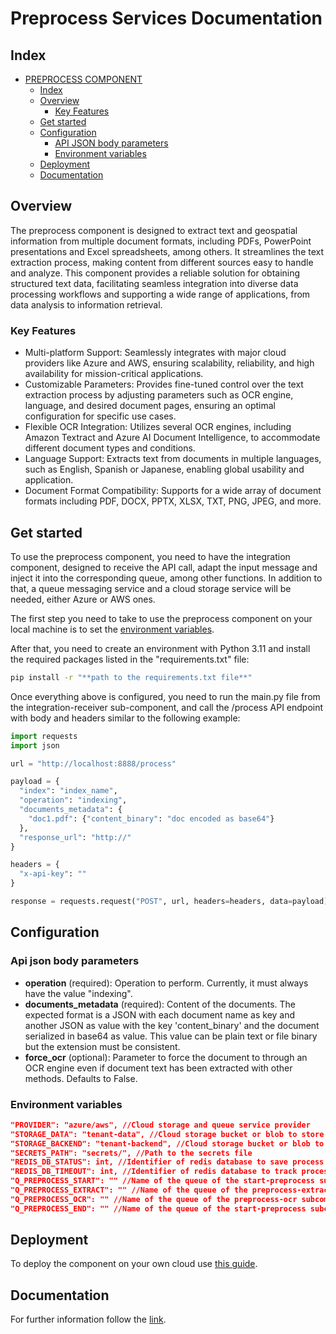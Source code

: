 # Preprocess Services Documentation

## Index

- [PREPROCESS COMPONENT](#preprocess-component)
  - [Index](#index)
  - [Overview](#overview)
    - [Key Features](#key-features)
  - [Get started](#get-started)
  - [Configuration](#configuration)
    - [API JSON body parameters](#api-json-body-parameters)
    - [Environment variables](#environment-variables)
  - [Deployment](#deployment)
  - [Documentation](#documentation)

## Overview

The preprocess component is designed to extract text and geospatial information from multiple document formats, including PDFs, PowerPoint presentations and Excel spreadsheets, among others. It streamlines the text extraction process, making content from different sources easy to handle and analyze. This component provides a reliable solution for obtaining structured text data, facilitating seamless integration into diverse data processing workflows and supporting a wide range of applications, from data analysis to information retrieval.

### Key Features

- Multi-platform Support: Seamlessly integrates with major cloud providers like Azure and AWS, ensuring scalability, reliability, and high availability for mission-critical applications.
- Customizable Parameters: Provides fine-tuned control over the text extraction process by adjusting parameters such as OCR engine, language, and desired document pages, ensuring an optimal configuration for specific use cases.
- Flexible OCR Integration: Utilizes several OCR engines, including Amazon Textract and Azure AI Document Intelligence, to accommodate different document types and conditions.
- Language Support: Extracts text from documents in multiple languages, such as English, Spanish or Japanese, enabling global usability and application.
- Document Format Compatibility: Supports  for a wide array of document formats including PDF, DOCX, PPTX, XLSX, TXT, PNG, JPEG, and more.

## Get started
To use the preprocess component, you need to have the integration component, designed to receive the API call, adapt the input message and inject it into the corresponding queue, among other functions. In addition to that, a queue messaging service  and a cloud storage service will be needed, either Azure or AWS ones.

The first step you need to take to use the preprocess component on your local machine is to set the [environment variables](#environment-variables).

After that, you need to create an environment with Python 3.11 and install the required packages listed in the "requirements.txt" file:

```sh
pip install -r "**path to the requirements.txt file**"
```
Once everything above is configured, you need to run the main.py file from the integration-receiver sub-component, and call the /process API endpoint with body and headers similar to the following example:

```python
import requests
import json

url = "http://localhost:8888/process"

payload = {
  "index": "index_name",
  "operation": "indexing",
  "documents_metadata": {
    "doc1.pdf": {"content_binary": "doc encoded as base64"}
  },
  "response_url": "http://"
}

headers = {
  "x-api-key": ""
}

response = requests.request("POST", url, headers=headers, data=payload)
```

## Configuration

### Api json body parameters

- **operation** (required): Operation to perform. Currently, it must always have the value "indexing".
- **documents_metadata** (required): Content of the documents. The expected format is a JSON with each document name as key and another JSON as value with the key 'content_binary' and the document serialized in base64 as value. This value can be plain text or file binary but the extension must be consistent.
- **force_ocr** (optional): Parameter to force the document to through an OCR engine even if document text has been extracted with other methods. Defaults to False.

### Environment variables

```json
"PROVIDER": "azure/aws", //Cloud storage and queue service provider
"STORAGE_DATA": "tenant-data", //Cloud storage bucket or blob to store datasets
"STORAGE_BACKEND": "tenant-backend", //Cloud storage bucket or blob to store preprocess results
"SECRETS_PATH": "secrets/", //Path to the secrets file
"REDIS_DB_STATUS": int, //Identifier of redis database to save process status
"REDIS_DB_TIMEOUT": int, //Identifier of redis database to track process timeout
"Q_PREPROCESS_START": "" //Name of the queue of the start-preprocess subcomponent
"Q_PREPROCESS_EXTRACT": "" //Name of the queue of the preprocess-extract subcomponent
"Q_PREPROCESS_OCR": "" //Name of the queue of the preprocess-ocr subcomponent
"Q_PREPROCESS_END": "" //Name of the queue of the start-preprocess subcomponent
```

## Deployment

To deploy the component on your own cloud use [this guide](deploy-guide-link).

## Documentation

For further information follow the [link](documentation.md).
